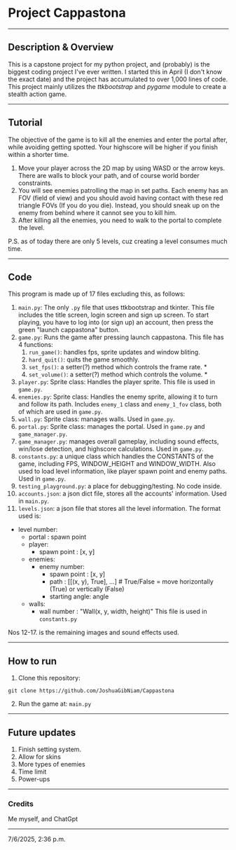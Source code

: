 # Project Cappastona

---

## Description & Overview
This is a capstone project for my python project, and (probably) is the biggest coding project
I've ever written. I started this in April (I don't know the exact date) and the project has 
accumulated to over 1,000 lines of code. This project mainly utilizes the *ttkbootstrap* and *pygame* module
to create a stealth action game.

---

## Tutorial
The objective of the game is to kill all the enemies and enter the portal after, while avoiding getting spotted. 
Your highscore will be higher if you finish within a shorter time.
1. Move your player across the 2D map by using WASD or the arrow keys. There are walls to block your path, and of
course world border constraints.
2. You will see enemies patrolling the map in set paths. Each enemy has an FOV (field of view) and you should avoid
having contact with these red triangle FOVs (If you do you die). Instead, you should sneak up on the enemy from behind
where it cannot see you to kill him.
3. After killing all the enemies, you need to walk to the portal to complete the level.

P.S. as of today there are only 5 levels, cuz creating a level consumes much time.

---

## Code
This program is made up of 17 files excluding this, as follows:
1. `main.py`: The only `.py` file that uses ttkbootstrap and tkinter. This file includes the title screen,
login screen and sign up screen. To start playing, you have to log into (or sign up) an account, then press the green
"launch cappastona" button.
2. `game.py`: Runs the game after pressing launch cappastona. This file has 4 functions:
    1. `run_game()`: handles fps, sprite updates and window bliting.
   2. `hard_quit()`: quits the game smoothly.
   3. `set_fps()`: a setter(?) method which controls the frame rate.  *
   4. `set_volume()`: a setter(?) method which controls the volume.   *
3. `player.py`: Sprite class: Handles the player sprite. This file is used in `game.py`.
4. `enemies.py`: Sprite class: Handles the enemy sprite, allowing it to turn and follow its path. Includes `enemy_1` class and
`enemy_1_fov` class, both of which are used in `game.py`.
5. `wall.py`: Sprite class: manages walls. Used in `game.py`.
6. `portal.py`: Sprite class: manages the portal. Used in `game.py` and `game_manager.py`.
7. `game_manager.py`: manages overall gameplay, including sound effects, win/lose detection, and highscore calculations. Used in `game.py`.
8. `constants.py`: a unique class which handles the CONSTANTS of the game, including FPS, WINDOW_HEIGHT and WINDOW_WIDTH. Also used to load level information, like
player spawn point and enemy paths. Used in `game.py`.
9. `testing_playground.py`: a place for debugging/testing. No code inside.
10. `accounts.json`: a json dict file, stores all the accounts' information. Used in `main.py`.
11. `levels.json`: a json file that stores all the level information. The format used is:
   - level number:
     - portal : spawn point
     - player:
       - spawn point : [x, y]
     - enemies:
       - enemy number: 
         - spawn point : [x, y]
         - path : [[(x, y), True], ...]  # True/False = move horizontally (True) or vertically (False)
         - starting angle: angle
     - walls:
       - wall number : "Wall(x, y, width, height)"
   This file is used in `constants.py`

Nos 12-17. is the remaining images and sound effects used.

---

## How to run
1. Clone this repository:
```
git clone https://github.com/JoshuaGibNiam/Cappastona
```
2. Run the game at:
`main.py`

---

## Future updates
1. Finish setting system.
2. Allow for skins
3. More types of enemies
4. Time limit
5. Power-ups

---

### Credits
Me myself, and ChatGpt

---

7/6/2025, 2:36 p.m.